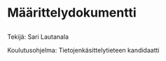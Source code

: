 # Määrittelydokumentti

##  
Tekijä: Sari Lautanala

Koulutusohjelma: Tietojenkäsittelytieteen kandidaatti

